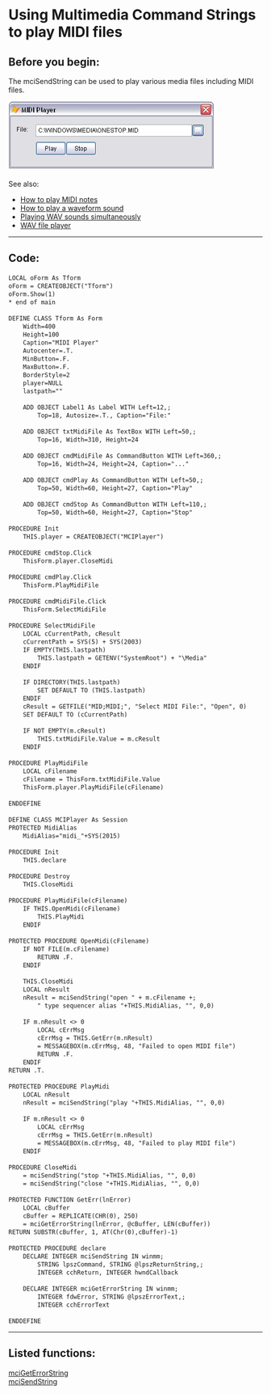 
# Using Multimedia Command Strings to play MIDI files

## Before you begin:
The mciSendString can be used to play various media files including MIDI files.  

![](../images/mediaplayer.png)  

See also:

* [How to play MIDI notes](sample_537.md)  
* [How to play a waveform sound](sample_251.md)  
* [Playing WAV sounds simultaneously](sample_523.md)  
* [WAV file player](sample_417.md)  

  
***  


## Code:
```foxpro  
LOCAL oForm As Tform
oForm = CREATEOBJECT("Tform")
oForm.Show(1)
* end of main

DEFINE CLASS Tform As Form
	Width=400
	Height=100
	Caption="MIDI Player"
	Autocenter=.T.
	MinButton=.F.
	MaxButton=.F.
	BorderStyle=2
	player=NULL
	lastpath=""
	
	ADD OBJECT Label1 As Label WITH Left=12,;
		Top=18, Autosize=.T., Caption="File:"

	ADD OBJECT txtMidiFile As TextBox WITH Left=50,;
		Top=16, Width=310, Height=24
	
	ADD OBJECT cmdMidiFile As CommandButton WITH Left=360,;
		Top=16, Width=24, Height=24, Caption="..."
		
	ADD OBJECT cmdPlay As CommandButton WITH Left=50,;
		Top=50, Width=60, Height=27, Caption="Play"

	ADD OBJECT cmdStop As CommandButton WITH Left=110,;
		Top=50, Width=60, Height=27, Caption="Stop"

PROCEDURE Init
	THIS.player = CREATEOBJECT("MCIPlayer")

PROCEDURE cmdStop.Click
	ThisForm.player.CloseMidi

PROCEDURE cmdPlay.Click
	ThisForm.PlayMidiFile

PROCEDURE cmdMidiFile.Click
	ThisForm.SelectMidiFile

PROCEDURE SelectMidiFile
	LOCAL cCurrentPath, cResult
	cCurrentPath = SYS(5) + SYS(2003)
	IF EMPTY(THIS.lastpath)
		THIS.lastpath = GETENV("SystemRoot") + "\Media"
	ENDIF

	IF DIRECTORY(THIS.lastpath)
		SET DEFAULT TO (THIS.lastpath)
	ENDIF
	cResult = GETFILE("MID;MIDI;", "Select MIDI File:", "Open", 0)
	SET DEFAULT TO (cCurrentPath)

	IF NOT EMPTY(m.cResult)
		THIS.txtMidiFile.Value = m.cResult
	ENDIF

PROCEDURE PlayMidiFile
	LOCAL cFilename
	cFilename = ThisForm.txtMidiFile.Value
	ThisForm.player.PlayMidiFile(cFilename)

ENDDEFINE

DEFINE CLASS MCIPlayer As Session
PROTECTED MidiAlias
	MidiAlias="midi_"+SYS(2015)

PROCEDURE Init
	THIS.declare

PROCEDURE Destroy
	THIS.CloseMidi

PROCEDURE PlayMidiFile(cFilename)
	IF THIS.OpenMidi(cFilename)
		THIS.PlayMidi
	ENDIF

PROTECTED PROCEDURE OpenMidi(cFilename)
	IF NOT FILE(m.cFilename)
		RETURN .F.
	ENDIF

	THIS.CloseMidi
	LOCAL nResult
	nResult = mciSendString("open " + m.cFilename +;
		" type sequencer alias "+THIS.MidiAlias, "", 0,0)

	IF m.nResult <> 0
		LOCAL cErrMsg
		cErrMsg = THIS.GetErr(m.nResult)
		= MESSAGEBOX(m.cErrMsg, 48, "Failed to open MIDI file")
		RETURN .F.
	ENDIF
RETURN .T.

PROTECTED PROCEDURE PlayMidi
	LOCAL nResult
	nResult = mciSendString("play "+THIS.MidiAlias, "", 0,0)

	IF m.nResult <> 0
		LOCAL cErrMsg
		cErrMsg = THIS.GetErr(m.nResult)
		= MESSAGEBOX(m.cErrMsg, 48, "Failed to play MIDI file")
	ENDIF

PROCEDURE CloseMidi
	= mciSendString("stop "+THIS.MidiAlias, "", 0,0)
	= mciSendString("close "+THIS.MidiAlias, "", 0,0)

PROTECTED FUNCTION GetErr(lnError)
	LOCAL cBuffer
	cBuffer = REPLICATE(CHR(0), 250)
	= mciGetErrorString(lnError, @cBuffer, LEN(cBuffer))
RETURN SUBSTR(cBuffer, 1, AT(Chr(0),cBuffer)-1)

PROTECTED PROCEDURE declare
	DECLARE INTEGER mciSendString IN winmm;
		STRING lpszCommand, STRING @lpszReturnString,;
		INTEGER cchReturn, INTEGER hwndCallback

	DECLARE INTEGER mciGetErrorString IN winmm;
		INTEGER fdwError, STRING @lpszErrorText,;
		INTEGER cchErrorText

ENDDEFINE  
```  
***  


## Listed functions:
[mciGetErrorString](../libraries/winmm/mciGetErrorString.md)  
[mciSendString](../libraries/winmm/mciSendString.md)  
